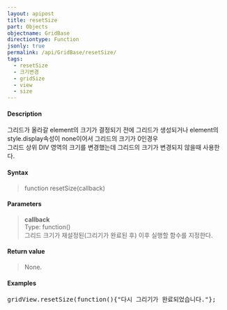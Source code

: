 ```yaml
---
layout: apipost
title: resetSize
part: Objects
objectname: GridBase
directiontype: Function
jsonly: true
permalink: /api/GridBase/resetSize/
tags:
  - resetSize
  - 크기변경
  - gridSize
  - view
  - size
---
```



#### Description	

 그리드가 올라갈 element의 크기가 결정되기 전에 그리드가 생성되거나 element의 style.display속성이 none이어서 그리드의 크기가 0인경우   
 그리드 상위 DIV 영역의 크기를 변경했는데 그리드의 크기가 변경되지 않을때 사용한다.  


#### Syntax

> function resetSize(callback)

#### Parameters

> **callback**  
> Type: function()    
> 그리드 크기가 재설정된(그리기가 완료된 후) 이후 실행할 함수를 지정한다.  

#### Return value

> None.

#### Examples 

<pre class="prettyprint">
gridView.resetSize(function(){"다시 그리기가 완료되었습니다."};    
</pre>

